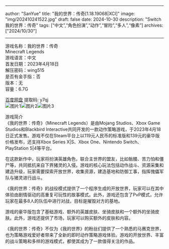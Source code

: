 
---
author: "SanYue"
title: "我的世界：传奇[1.18.19068|XCI]"
image: "img/202410241522.jpg"
draft: false
date: 2024-10-30
description: "Switch 我的世界：传奇"
tags: [“中文”,“角色扮演”,“动作”,“冒险”,“多人”,“像素”]
archives: ["2024/10/30"]

---

游戏名称：我的世界：传奇   
Minecraft Legends    
游戏语言：中文  
首发日期：2023年4月18日  
解压密码：wing515  
是否有金手指：否  
版本：无   
容量：6.7G

[百度网盘](https://pan.baidu.com/s/1FfCoSR2SS_RsZfnako9cIQ) 提取码: y7qj  
![图片1](img/b4657308a.jpg)![图片2](img/b5f26fd6547.jpg)![图片3](img/20eb73a2d.jpg)  

游戏简介  
《我的世界：传奇》（Minecraft Legends）是由Mojang Studios、Xbox Game Studios和Blackbird Interactive共同开发的一款动作策略游戏，于2023年4月18日正式发售。游戏不仅在Steam平台上以119元人民币的标准版和139元的豪华版价格发布，还支持Xbox Series X|S、Xbox One、Nintendo Switch、PlayStation 5|4等平台。

在这款新作中，玩家将扮演英雄角色，联合主世界的盟友，比如骷髅、苦力怕和僵尸等，共同抵抗来自下界猪灵的入侵。游戏的核心玩法包括动作战斗、资源采集和建造升级，玩家需要探索开放世界，收集资源，建造基地和防御工事，指挥傀儡军队与猪灵进行战斗。

《我的世界：传奇》的战役模式提供了一个程序生成的开放世界，玩家可以在其中体验由剧情驱动的高重复可玩性的故事模式。此外，游戏还包含了PvP模式，允许玩家在最多8人的队伍中进行对战，目标是摧毁对方的基地。

游戏的豪华版包含了基础游戏、额外的英雄皮肤、坐骑皮肤和一个额外的坐骑皮肤。此外，游戏还提供了市场，玩家可以购买额外的皮肤和内容。

《我的世界：传奇》不仅为《我的世界》的粉丝们提供了一个熟悉的马赛克世界，也为策略游戏爱好者带来了全新的即时动作策略游戏体验。游戏的开放世界、丰富的战斗策略和多样的游戏模式，都使其成为了一款值得关注的作品。
